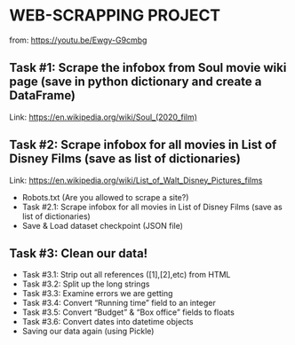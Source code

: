 # WEB-SCRAPPING PROJECT
from: https://youtu.be/Ewgy-G9cmbg

## Task #1: Scrape the infobox from Soul movie wiki page (save in python dictionary and create a DataFrame)
Link: https://en.wikipedia.org/wiki/Soul_(2020_film)


## Task #2: Scrape infobox for all movies in List of Disney Films (save as list of dictionaries)
Link: https://en.wikipedia.org/wiki/List_of_Walt_Disney_Pictures_films

- Robots.txt (Are you allowed to scrape a site?)
- Task #2.1: Scrape infobox for all movies in List of Disney Films (save as list of dictionaries) 
- Save & Load dataset checkpoint (JSON file)

## Task #3: Clean our data!
  - Task #3.1: Strip out all references ([1],[2],etc) from HTML
  - Task #3.2: Split up the long strings
  - Task #3.3: Examine errors we are getting
  - Task #3.4: Convert “Running time” field to an integer
  - Task #3.5: Convert “Budget” & “Box office” fields to floats
  - Task #3.6: Convert dates into datetime objects
  - Saving our data again (using Pickle)
